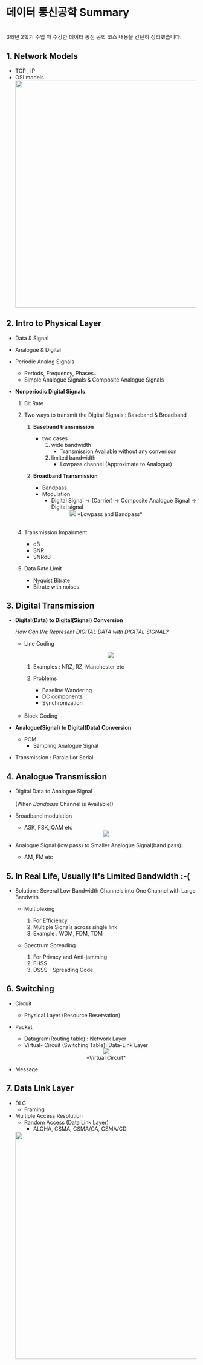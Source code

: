 # 데이터 통신공학 Summary 

<br/>
3학년 2학기 수업 때 수강한 데이터 통신 공학 코스 내용을 간단히 정리했습니다.


## 1. Network Models
 
- TCP , IP 
- OSI models
    <center><img src = 'https://miro.medium.com/max/674/1*Mmwq193cCMdRelBIqtN0ew.png' style = "width: 600px; height: auto;" > </center>

## 2. Intro to Physical Layer

- Data & Signal<br/>

- Analogue & Digital<br/>

- Periodic Analog Signals <br/>

    - Periods, Frequency, Phases.. 
    - Simple Analogue Signals & Composite Analogue Signals <br/>

- **Nonperiodic Digital Signals**
    <br/>
    
    1) Bit Rate

    2) Two ways to transmit the Digital Signals : Baseband & Broadband


        1) **Baseband transmission**
            - two cases 
                1. wide bandwidth
                    - Transmission Available without any converison 
                2. limited bandwidth 
                    - Lowpass channel (Approximate to Analogue)


        2) **Broadband Transmission** 
            - Bandpass
            - Modulation 
                - Digital Signal -> (Carrier) -> Composite Analogue Signal -> Digital signal 


    <center><img src = 'https://www.norwegiancreations.com/wp-content/uploads/2016/03/filters.png'>  *Lowpass and Bandpass*
    </center>

    <br/>
    
    4) Transmission Impairment 
        -  dB
        - SNR
        - SNRdB

    5) Data Rate Limit
        - Nyquist Bitrate 
        - Bitrate with noises 


## 3. Digital Transmission
    
-   **Digital(Data) to Digital(Signal) Conversion**

    *How Can We Represent DIGITAL DATA with DIGITAL SIGNAL?*
    - Line Coding
        <center><img src = 'https://t1.daumcdn.net/cfile/tistory/9964C63B5CB31DB410'>
        </center>
        
        1.  Examples : NRZ, RZ, Manchester etc

        2. Problems
            - Baseline Wandering
            - DC components
            - Synchronization
            
    <br/>

    - Block Coding

    

- **Analogue(Signal) to Digital(Data) Conversion**

    - PCM 
        - Sampling Analogue Signal

- Transmission : Paralell or Serial


## 4. Analogue Transmission

- Digital Data to Analogue Signal<br/>
<br/>(When *Bandpass* Channel is Available!) 


- Broadband modulation 
    - ASK, FSK, QAM etc
    <center><img src = 'https://www.analog.com/-/media/images/analog-dialogue/en/volume-46/number-1/articles/fsk-psk-modulator-uses-multichannel-dds/ad46-01_bb_fig_01.jpg?la=en' ></center>

- Analogue Signal (low pass) to Smaller Analogue Signal(band pass) 
    - AM, FM etc


## 5. In Real Life, Usually It's Limited Bandwidth :-( 

- Solution : Several Low Bandwidth Channels into One Channel with Large Bandwith

    - Multiplexing 
        1. For Efficiency
        2. Multiple Signals across single link
        3. Example : WDM, FDM, TDM

    - Spectrum Spreading
        1. For Privacy and Anti-jamming
        2. FHSS
        3. DSSS - Spreading Code 



## 6. Switching
- Circuit
    - Physical Layer (Resource Reservation)
- Packet
    - Datagram(Routing table) : Network Layer
    - Virtual- Circuit (Switching Table): Data-Link Layer 
    
    <center><img src = 'https://www.myreadingroom.co.in/images/stories/docs/dcn/Virtual%20Circuit%20Network_Data%20Transfer%20setup.JPG'><br/>
    *Virtual Circuit*
    </center>

- Message


## 7. Data Link Layer 


- DLC 
    - Framing
- Multiple Access Resolution
    - Random Access (Data Link Layer)
        - ALOHA, CSMA, CSMA/CA, CSMA/CD
    <center><img src = 'https://images.slideplayer.com/39/10835838/slides/slide_2.jpg' style = "width:600px; height: auto;">
